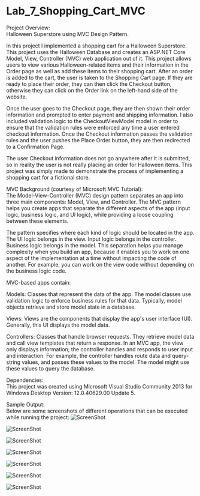 # Lab_7_Shopping_Cart_MVC
Project Overview:      
Halloween Superstore using MVC Design Pattern.      
      
In this project I implemented a shopping cart for a Halloween Superstore. This project uses the Halloween Database and creates an ASP.NET Core Model, View, Controller (MVC) web application out of it. This project allows users to view various Halloween-related items and their information in the Order page as well as add these items to their shopping cart. After an order is added to the cart, the user is taken to the Shopping Cart page. If they are ready to place their order, they can then click the Checkout button, otherwise they can click on the Order link on the left-hand side of the website. 

Once the user goes to the Checkout page, they are then shown their order information and prompted to enter payment and shipping information. I also included validation logic to the CheckoutViewModel model in order to ensure that the validation rules were enforced any time a user entered checkout information. Once the Checkout information passes the validation rules and the user pushes the Place Order button, they are then redirected to a Confirmation Page.    
    
The user Checkout information does not go anywhere after it is submitted, so in reality the user is not really placing an order for Halloween items. This project was simply made to demonstrate the process of implementing a shopping cart for a fictional store.     
      
MVC Background (courtesy of Microsoft MVC Tutorial):      
The Model-View-Controller (MVC) design pattern separates an app into three main components: Model, View, and Controller. The MVC pattern helps you create apps that separate the different aspects of the app (input logic, business logic, and UI logic), while providing a loose coupling between these elements.      
          
The pattern specifies where each kind of logic should be located in the app. The UI logic belongs in the view. Input logic belongs in the controller. Business logic belongs in the model. This separation helps you manage complexity when you build an app, because it enables you to work on one aspect of the implementation at a time without impacting the code of another. For example, you can work on the view code without depending on the business logic code.          
           
MVC-based apps contain:      
         
Models: Classes that represent the data of the app. The model classes use validation logic to enforce business rules for that data. Typically, model objects retrieve and store model state in a database.     
     
Views: Views are the components that display the app's user interface (UI). Generally, this UI displays the model data.     
       
Controllers: Classes that handle browser requests. They retrieve model data and call view templates that return a response. In an MVC app, the view only displays information; the controller handles and responds to user input and interaction. For example, the controller handles route data and query-string values, and passes these values to the model. The model might use these values to query the database.        
     
        
Dependencies:      
This project was created using Microsoft Visual Studio Community 2013 for Windows Desktop Version: 12.0.40629.00 Update 5.
      
       
Sample Output:     
Below are some screenshots of different operations that can be executed while running the project: 
![ScreenShot](https://user-images.githubusercontent.com/14812721/47127170-df3f2f00-d240-11e8-894a-b48a25102051.jpg)    
     
![ScreenShot](https://user-images.githubusercontent.com/14812721/47127163-dcdcd500-d240-11e8-9ef3-218c16ddfcd8.jpg)     
     
![ScreenShot](https://user-images.githubusercontent.com/14812721/47127164-dd756b80-d240-11e8-9399-abf3ce341f3b.jpg)     
     
![ScreenShot](https://user-images.githubusercontent.com/14812721/47127165-dd756b80-d240-11e8-983e-d6558cbf5dcf.jpg)     
     
![ScreenShot](https://user-images.githubusercontent.com/14812721/47127166-dd756b80-d240-11e8-9f33-72bdc0663b7c.jpg)     
     
![ScreenShot](https://user-images.githubusercontent.com/14812721/47127167-de0e0200-d240-11e8-957e-ce194b070977.jpg)     
      
![ScreenShot](https://user-images.githubusercontent.com/14812721/47127168-dea69880-d240-11e8-8b2b-e0245fb15e55.jpg)
